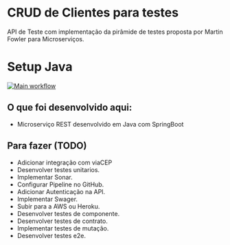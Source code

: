# CRUD de Clientes para testes
API de Teste com implementação da pirâmide de testes proposta por Martin Fowler para Microserviços.

# Setup Java

[![Main workflow](https://github.com/elizeustachuka/cliente/actions/workflows/cicd-config.yml/badge.svg)](https://github.com/elizeustachuka/cliente/blob/main/.github/workflows/cicd-config.yml)

## O que foi desenvolvido aqui:
- Microserviço REST desenvolvido em Java com SpringBoot

## Para fazer (TODO)
- Adicionar integração com viaCEP
- Desenvolver testes unitarios.
- Implementar Sonar.
- Configurar Pipeline no GitHub.
- Adicionar Autenticação na API.
- Implementar Swager.
- Subir para a AWS ou Heroku.
- Desenvolver testes de componente.
- Desenvolver testes de contrato.
- Implementar testes de mutação.
- Desenvolver testes e2e.
